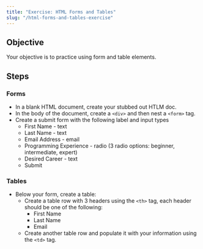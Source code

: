 ```yaml
---
title: "Exercise: HTML Forms and Tables"
slug: "/html-forms-and-tables-exercise"
---
```


<!-- Lecture Video

<video width="100%" height="auto" controls>
  <source src="https://vimeo.com/512728838/1f2b5d7393" type="video/mp4" />
</video>

--- -->

## Objective

Your objective is to practice using form and table elements.

## Steps

### Forms

- In a blank HTML document, create your stubbed out HTLM doc.
- In the body of the document, create a `<div>` and then nest a `<form>` tag.
- Create a submit form with the following label and input types
  - First Name - text
  - Last Name - text
  - Email Address - email
  - Programming Experience - radio (3 radio options: beginner, intermediate, expert)
  - Desired Career - text
  - Submit

### Tables

- Below your form, create a table:
  - Create a table row with 3 headers using the `<th>` tag, each header should be one of the following:
    - First Name
    - Last Name
    - Email
  - Create another table row and populate it with your information using the `<td>` tag.

